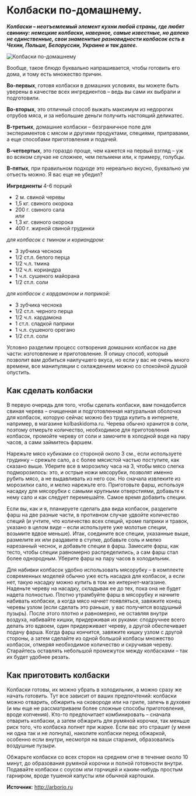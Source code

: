 # Колбаски по-домашнему.

_**Колбаски – неотъемлемый элемент кухни любой страны, где любят свинину: немецкие колбаски, наверное, самые известные, но далеко не единственные, свои знаменитые разновидности колбасок есть в Чехии, Польше, Белоруссии, Украине и так далее.**_

![Колбаски по-домашнему](/images/Kulinar/Myaso/bratwurst_01.jpg 'Колбаски по-домашнему')

Вообще, такое блюдо буквально напрашивается, чтобы готовить его дома, и тому есть множество причин.

**Во-первых**, готовя колбаски в домашних условиях, вы можете быть уверены в качестве всех ингредиентов – ведь вы сами их выбрали и подготовили.

**Во-вторых**, это отличный способ выжать максимум из недорогих отрубов мяса, и за небольшие деньги получить настоящий деликатес.

**В-третьих**, домашние колбаски – безграничное поле для экспериментов с мясом и другими продуктами, специями, приправами, а еще способами приготовления и подачей.

**В-четвертых**, это гораздо проще, чем кажется на первый взгляд – уж во всяком случае не сложнее, чем пельмени или, к примеру, голубцы.

**В-пятых**, при правильном подходе это нереально вкусно, буквально ум отъесть можно. Я вас еще не убедил?

**Ингредиенты**
4-6 порций

- 2 м. свиной черевы
- 1,5 кг. свиного окорока
- 200 г. свиного сала  
  _или_
- 1,3 кг. свиного окорока
- 400 г. жирной свиной грудинки

_для колбасок с тмином и кориандром:_

- 3 зубчика чеснока
- 1/2 ст.л. белого перца
- 1/2 ч.л. тмина
- 1/2 ч.л. кориандра
- 1 ч.л. сушеного майорана
- 1/2 ст.л. соли

_для колбасок с кардамоном и паприкой:_

- 3 зубчика чеснока
- 1/2 ст.л. черного перца
- 1/2 ч.л. кардамона
- 1 ст.л. сладкой паприки
- 1 ч.л. сушеного орегано
- 1/2 ст.л. соли

Условно разделим процесс сотворения домашних колбасок на две части: изготовление и приготовление. Я опишу способ, который позволит вам добиться наилучшего вкуса, но если у вас не очень много времени, все манипуляции с охлаждением можно со спокойной душой опустить.

## Как сделать колбаски

В первую очередь для того, чтобы сделать колбаски, вам понадобится свиная черева – очищенная и подготовленная натуральная оболочка для колбасок, которую сейчас можно без труда купить в интернете, например, в магазине kolbaskidoma.ru. Черева обычно хранится в соли, поэтому отмерьте количество, необходимое для приготовления колбасок, промойте череву от соли и замочите в холодной воде на пару часов, а сами займитесь фаршем.

Нарежьте мясо кубиками со стороной около 3 см., если используете грудинку – срежьте сало, а с более мясистой частью поступите, как сказано выше. Уберите все в морозилку часа на 3, чтобы мясо слегка подморозилось: это, и острые ножи мясорубки, позволят именно рубить мясо, а не выдавливать из него сок. Но сначала извлеките из морозилки сало, и мелко нарежьте его. Приготовьте фарш, используя насадку для мясорубки с самыми крупными отверстиями, добавьте к нему сало и как следует перемешайте. Самое время добавить специи.

Если вы, как и я, планируете сделать два вида колбасок, разделите фарш на две разные части, в противном случае удвойте количество специй (и учтите, что количество всех специй, кроме паприки и травок, указано в целом виде – если используете уже молотые специи, возьмите вдвое меньше). Итак, соедините все специи, указанные выше, размелите их или раздавите в ступке, добавьте соль и мелко нарезанный чеснок, и добавьте специи в фарш. Замесите фарш, как тесто, чтобы специи равномерно распределились, а сам фарш стал более однородным. Уберите фарш на пару часов в холодильник.

Для набивки колбасок удобно использовать мясорубку – в комплекте современных моделей обычно уже есть насадка для колбасок, а если нет, такую насадку можно купить в том же интернет-магазине. Наденьте череву на насадку, складывая ее до тех, пока она не будет надета полностью. Плотно утрамбуйте фарш в мясорубку и начните набивать колбаски, а когда мясо начнет появляться, завяжите конец черевы узлом (если сделать это раньше, у вас получится воздушный пузырь). После этого плотно и равномерно, не оставляя внутри воздуха, набивайте кишки, придерживая их руками: сподручнее всего делать это вдвоем, один придерживает череву, а другой обеспечивает подачу фарша. Когда фарш кончится, завяжите кишку узлом с другой стороны, а затем сделайте из одной большой колбасы множество колбасок, отмеряя необходимое количество и скручивая череву. Старайтесь оставлять небольшой промежуток между колбасками – так их будет удобнее резать.

## Как приготовить колбаски

Колбаски готовы, их можно убрать в холодильник, а можно сразу же начать готовить. Тут все зависит от ваших предпочтений: колбаски можно отварить, обжарить на сковороде или на гриле, запечь в духовке (и мы еще не рассматриваем более сложные способы приготовления, вроде копчения). Кто-то предпочитает комбинировать – сначала отварить колбаски, а затем обжарить для румяной корочки, так меньше риск того, что колбаска лопнет при жарке. Если вас это страшит (у меня ни одна так и не лопнула), наколите колбаски перед обжаркой, особенно если внутри, несмотря на ваши старания, образовались воздушные пузыри.

Обжарьте колбаски со всех сторон на среднем огне в течение около 10 минут, до образования румяной корочки и полной готовности внутри. Подавайте колбаски с соусом или горчицей и каким-нибудь простым гарниром, вроде тушеной капусты или обычной картошки.

**Источник**: http://arborio.ru
